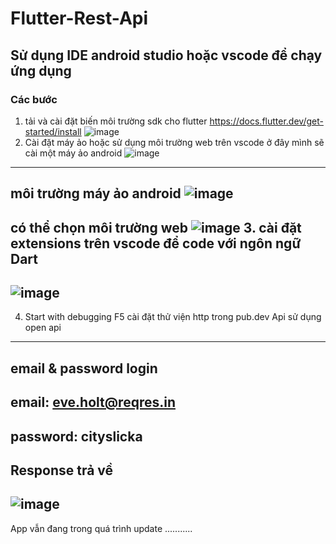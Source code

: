 # Flutter-Rest-Api
## Sử dụng IDE android studio hoặc vscode để chạy ứng dụng
### Các bước 
1. tải và cài đặt biến môi trường sdk cho flutter https://docs.flutter.dev/get-started/install
![image](https://user-images.githubusercontent.com/66910370/237063632-0e64dc82-9c14-4097-b8d7-430c21c1eb9d.png)
3. Cài đặt máy ảo hoặc sử dụng môi trường web trên vscode ở đây mình sẽ cài một máy ảo android 
![image](https://user-images.githubusercontent.com/66910370/237063316-87e9a3c7-5055-43a0-997c-bd65cac5b461.png)
---
môi trường máy ảo android
![image](https://github.com/phancaovu/Flutter-Rest-Api/assets/66910370/c20d8449-7a2a-4b9b-898f-474e22cb7eeb)
---
có thể chọn môi trường web
![image](https://github.com/phancaovu/Flutter-Rest-Api/assets/66910370/3e3bd216-193b-4f80-b3ac-8ea627008eb6)
3. cài đặt extensions trên vscode để code với ngôn ngữ Dart 
---
![image](https://user-images.githubusercontent.com/66910370/237063081-bf0e1563-78ca-4dad-af94-e4b09c80dca9.png)
---
4. Start with debugging F5
cài đặt thử viện http trong pub.dev
Api sử dụng open api 
---
email & password login 
---
 email: eve.holt@reqres.in
 ---
 password: cityslicka
 ---
Response trả về 
---
![image](https://github.com/phancaovu/Flutter-Rest-Api/assets/66910370/a654520f-f656-4c0f-941f-382d8ee074fb)
---
App vẫn đang trong quá trình update ...........


